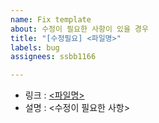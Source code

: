 ```yaml
---
name: Fix template
about: 수정이 필요한 사항이 있을 경우
title: "[수정필요] <파일명>"
labels: bug
assignees: ssbb1166

---
```


- 링크 : [<파일명>](../tree/main/<URL>)
- 설명 : <수정이 필요한 사항>

